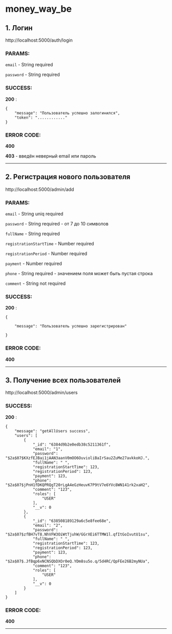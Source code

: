 # money_way_be

## 1. Логин

http://localhost:5000/auth/login

### PARAMS:

`email` - String required

`password` - String required

### SUCCESS:

**200** :

```
{
    "message": "Пользователь успешно залогинился",
    "token": "............"
}
```

### ERROR CODE:

**400**

**403** - введён неверный email или пароль

---

## 2. Регистрация нового пользователя

http://localhost:5000/admin/add

### PARAMS:

`email` - String uniq required

`password` - String required - от 7 до 10 символов

`fullName` - String required

`registrationStartTime` - Number required

`registrationPeriod` - Number required

`payment` - Number required

`phone` - String required - значением поля может быть пустая строка

`comment` - String not required

### SUCCESS:

**200** :

```
{

    "message": "Пользователь успешно зарегистрирован"

}
```

### ERROR CODE:

**400**

---
## 3. Получение всех пользователей

http://localhost:5000/admin/users

### SUCCESS:

**200** :

```
{
    "message": "getAllUsers success",
    "users": [
        {
            "_id": "6384d9b2e0edb38c5211361f",
            "email": "1",
            "password": "$2a$07$KXzfEJBai1jAAN3aanV0mOO6OuvioliBaIrSau2ZuMe27avkkoHJ.",
            "fullName": " ",
            "registrationStartTime": 123,
            "registrationPeriod": 123,
            "payment": 123,
            "phone": "$2a$07$jPnH1fDKQPRQgT20rLgA4eGzHeuvK7P9tV7e6YVc8WN141rk2xaH2",
            "comment": "123",
            "roles": [
                "USER"
            ],
            "__v": 0
        },
        {
            "_id": "638508189129a6c5e8fee68e",
            "email": "2",
            "password": "$2a$07$zfBH7vT8.NhVFW3OiWtTjuhW/GGrXEi6TTMW1l.qfItGoIvutU1su",
            "fullName": " ",
            "registrationStartTime": 123,
            "registrationPeriod": 123,
            "payment": 123,
            "phone": "$2a$07$.JfBqp6xNCNSQbDXOr0eQ.YDm8su5o.q/5d4RC/QpFEe26B2myNUa",
            "comment": "123",
            "roles": [
                "USER"
            ],
            "__v": 0
        }
    ]
}
```

### ERROR CODE:

**400**

---
